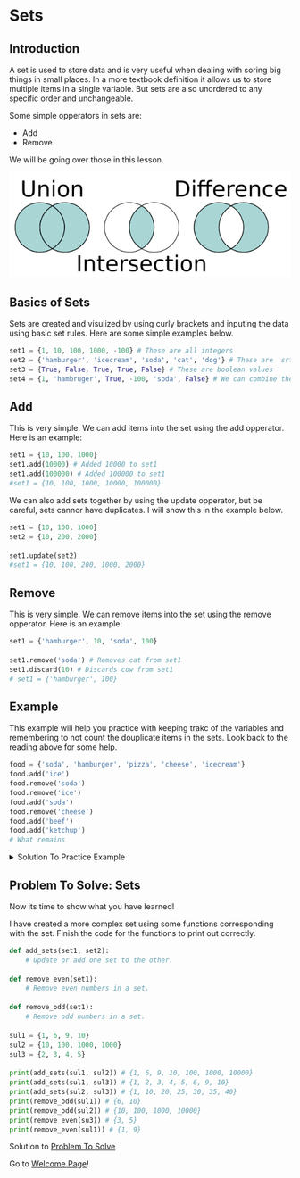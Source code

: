 # Sets

## Introduction
A set is used to store data and is very useful when dealing with soring big things in small places. In a more textbook definition it allows us to store multiple items in a single variable. But sets are also unordered to any specific order and unchangeable.

Some simple opperators in sets are:

* Add
* Remove

We will be going over those in this lesson.

![Sets](pictures/set-picture.png)
## Basics of Sets
Sets are created and visulized by using curly brackets and inputing the data using basic set rules. Here are some simple examples below.
```py
set1 = {1, 10, 100, 1000, -100} # These are all integers
set2 = {'hamburger', 'icecream', 'soda', 'cat', 'dog'} # These are  srting values
set3 = {True, False, True, True, False} # These are boolean values
set4 = {1, 'hambruger', True, -100, 'soda', False} # We can combine them too.
```

## Add
This is very simple. We can add items into the set using the add opperator. Here is an example:
```py
set1 = {10, 100, 1000}
set1.add(10000) # Added 10000 to set1
set1.add(100000) # Added 100000 to set1
#set1 = {10, 100, 1000, 10000, 100000}
```
We can also add sets together by using the update opperator, but be careful, sets cannor have duplicates. I will show this in the example below.
```py
set1 = {10, 100, 1000}
set2 = {10, 200, 2000}

set1.update(set2)
#set1 = {10, 100, 200, 1000, 2000} 
```
## Remove
This is very simple. We can remove items into the set using the remove opperator. Here is an example:
```py
set1 = {'hamburger', 10, 'soda', 100}

set1.remove('soda') # Removes cat from set1
set1.discard(10) # Discards cow from set1
# set1 = {'hamburger', 100}
```
## Example
This example will help you practice with keeping trakc of the variables and remembering to not count the douplicate items in the sets. Look back to the reading above for some help.

```py
food = {'soda', 'hamburger', 'pizza', 'cheese', 'icecream'}
food.add('ice')
food.remove('soda')
food.remove('ice')
food.add('soda')
food.remove('cheese')
food.add('beef')
food.add('ketchup')
# What remains
```
<details>
<summary markdown="span">Solution To Practice Example</summary>

```py
food = {'soda', 'hamburger', 'pizza', 'cheese', 'icecream'}
food.add('ice') # {'soda', 'hamburger', 'pizza', 'cheese', 'icecream', 'ice'}
food.remove('soda') # {'hamburger', 'pizza', 'cheese', 'icecream', 'ice'}
food.remove('ice')  # {'hamburger', 'pizza', 'cheese', 'icecream'}
food.add('soda') # {'hamburger', 'pizza', 'cheese', 'icecream', 'soda'}
food.remove('cheese') # {'hamburger', 'pizza', 'icecream', 'soda'}
food.add('beef') # {'hamburger', 'pizza', 'icecream', 'soda', 'beef'}
food.add('ketchup') # {'hamburger', 'pizza', 'icecream', 'soda', 'beef', 'ketchup'}

#Solution is : {'hamburger', 'pizza', 'icecream', 'soda', 'beef'}
```
</details>

## Problem To Solve: Sets
Now its time to show what you have learned!

I have created a more complex set using some functions corresponding with the set. Finish the code for the functions to print out correctly.
```py
def add_sets(set1, set2):
    # Update or add one set to the other.

def remove_even(set1):
    # Remove even numbers in a set.

def remove_odd(set1):
    # Remove odd numbers in a set.

sul1 = {1, 6, 9, 10}
sul2 = {10, 100, 1000, 1000}
sul3 = {2, 3, 4, 5}

print(add_sets(sul1, sul2)) # {1, 6, 9, 10, 100, 1000, 10000}
print(add_sets(sul1, sul3)) # {1, 2, 3, 4, 5, 6, 9, 10}
print(add_sets(sul2, sul3)) # {1, 10, 20, 25, 30, 35, 40}
print(remove_odd(sul1)) # {6, 10}
print(remove_odd(sul2)) # {10, 100, 1000, 10000}
print(remove_even(su3)) # {3, 5}
print(remove_even(sul1)) # {1, 9}
```
Solution to [Problem To Solve](answers/set-answer.md)

Go to [Welcome Page](0-welcome.md)!